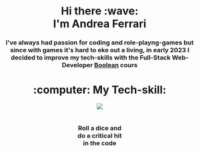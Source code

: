 <div align="center">
 
  <h1>
    Hi there :wave:
    <br>
    I'm Andrea Ferrari
  </h1>
  
  <h3 width="500px">
    I've always had passion for coding and role-playng-games but since with games it's hard to eke out a living, in early 2023 I decided to improve my tech-skills with the Full-Stack Web-Developer <a href="https://boolean.careers/">Boolean</a>
    cours
  </h3>
  
  <h1 align="center">:computer: My Tech-skill:</h1>
  <p style="margin: 0 !important;">
    <img src="https://skillicons.dev/icons?i=vscode,html,css,bootstrap,js,vue,nodejs,vite,scss,git,github,postman,stackoverflow,laravel,php">
  </p>

  <br>  
  
  <h3>  
    Roll a dice and
    <br>  
    do a critical hit 
    <br>
    in the code
  </h3>
</div>
